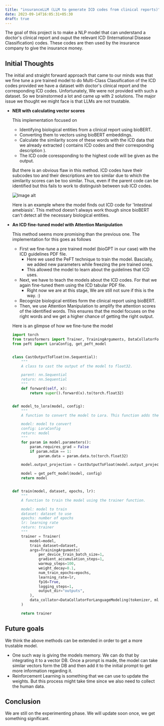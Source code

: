 ```yaml
---
title: "insuranceLLM (LLM to generate ICD codes from clinical reports)"
date: 2023-09-14T16:05:31+05:30
draft: true
---
```


The goal of this project is to make a NLP model that can understand a doctor's clinical report and ouput the relevant ICD (International Disease Classification) codes. These codes are then used by the insurance company to give the insurance money.
## Initial Thoughts
The initial and straight forward approach that came to our minds was that we fine tune a pre trained model to do Multi-Class Classification of the ICD codes provided we have a dataset with doctor's clinical report and the corresponding ICD codes. Unfortunately, We were not provided with such a dataset. So we brainstormed a lot and came up with 2 solutions. The major issue we thought we might face is that LLMs are not trustable. 
- **NER with calculating vector scores**
  
    This implementation focused on
    - Identifying biological entities from a clinical report using bioBERT.
    - Converting them to vectors using bioBERT embeddings.
    - Calculate the similarity score of these words with the ICD data that we already extracted ( contains ICD codes and their correspondng description ).
    - The ICD code coressponding to the highest code will be given as the output.

    But there is an obvious flaw in this method. ICD codes have their subcodes too and their descriptions are too similar due to which the similarity scores can be too similar. Thus, even if the parent code can be identified but this fails to work to distinguish between sub ICD codes.

    ![Image alt](vector_output.png)

    Here is an example where the model finds out ICD code for 'Intestinal amebiasis'. This method doesn't always work though since bioBERT can't detect all the necessary biological entities.
  
- **An ICD fine-tuned model with Attention Manipulation**
  
  This method seems more promising than the previous one. The implementation for this goes as follows
    - First we fine-tune a pre trained model (bioGPT in our case) with the ICD guidelines PDF file.
      - Here we used the PeFT technique to train the model. Bascially, we added new parameters while freezing the pre trained ones.
      - This allowed the model to learn about the guidelines that ICD uses.
    - Next, we have to teach the models about the ICD codes. For that we again fine-tuned them using the ICD tabular PDF file.
      - Right now we are at this stage, We are still not sure if this is the way. :)
    - Recognize biological entities form the clinical report using bioBERT.
    - Then, we use Attention Manipulation to amplify the attention scores of the identified words. This ensures that the model focuses on the right words and we get a higher chance of getting the right output.

    Here is an glimpse of how we fine-tune the model
    ```python
    import torch
    from transformers import Trainer, TrainingArguments, DataCollatorForLanguageModeling
    from peft import LoraConfig, get_peft_model


    class CastOutputToFloat(nn.Sequential):
        """
        A class to cast the output of the model to float32.

        parent: nn.Sequential
        return: nn.Sequential
        """
        def forward(self, x):
            return super().forward(x).to(torch.float32)


    def model_to_lora(model, config):
        """
        A function to convert the model to Lora. This function adds the Lora layer to the model. (new parameters)

        model: model to convert
        config: LoraConfig
        return: model
        """
        for param in model.parameters():
            param.requires_grad = False
            if param.ndim == 1:
                param.data = param.data.to(torch.float32)

        model.output_projection = CastOutputToFloat(model.output_projection)

        model = get_peft_model(model, config)
        return model


    def train(model, dataset, epochs, lr):
        """
        A function to train the model using the trainer function.

        model: model to train
        dataset: dataset to use
        epochs: number of epochs
        lr: learning rate
        return: trainer
        """
        trainer = Trainer(
            model=model,
            train_dataset=dataset,
            args=TrainingArguments(
                per_device_train_batch_size=1,
                gradient_accumulation_steps=1,
                warmup_steps=100,
                weight_decay=0.1,
                num_train_epochs=epochs,
                learning_rate=lr,
                fp16=True,
                logging_steps=1,
                output_dir="outputs",
            ),
            data_collator=DataCollatorForLanguageModeling(tokenizer, mlm=False),
        )

        return trainer
    ```
 ## Future goals
 We think the above methods can be extended in order to get a more trustable model. 
 - One such way is giving the models memory. We can do that by integrating it to a vector DB. Once a prompt is made, the model can take similar vectors form the DB and then add it to the initial prompt to get more information regarding it.
 - Reinforcement Learning is something that we can use to update the weights. But this process might take time since we also need to collect the human data.
 ## Conclusion
 We are still on the experimenting phase. We will update soon once, we get something significant.

